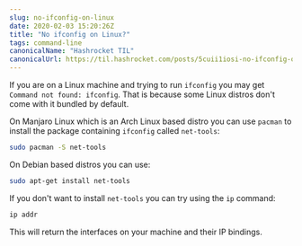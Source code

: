 ```yaml
---
slug: no-ifconfig-on-linux
date: 2020-02-03 15:20:26Z
title: "No ifconfig on Linux?"
tags: command-line
canonicalName: "Hashrocket TIL"
canonicalUrl: https://til.hashrocket.com/posts/5cuii1iosi-no-ifconfig-on-linux
---
```



If you are on a Linux machine and trying to run `ifconfig` you may get `Command not found: ifconfig`. That is because some Linux distros don't come with it bundled by default.

On Manjaro Linux which is an Arch Linux based distro you can use `pacman` to install the package containing `ifconfig` called `net-tools`:

```bash
sudo pacman -S net-tools
```

On Debian based distros you can use:

```bash
sudo apt-get install net-tools
```

If you don't want to install `net-tools` you can try using the `ip` command:

```bash
ip addr
```

This will return the interfaces on your machine and their IP bindings.
